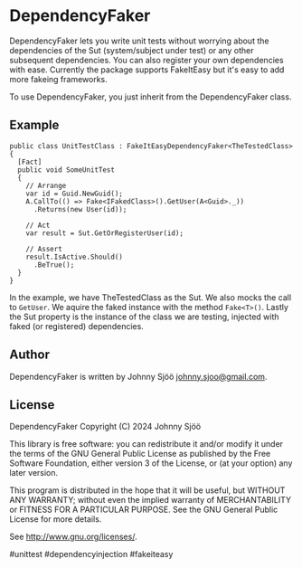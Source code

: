 # DependencyFaker
DependencyFaker lets you write unit tests without worrying about the dependencies of the Sut (system/subject under test) or any other subsequent dependencies. You can also register your own dependencies with ease.
Currently the package supports FakeItEasy but it's easy to add more fakeing frameworks.

To use DependencyFaker, you just inherit from the DependencyFaker<TSut> class.
## Example
```
public class UnitTestClass : FakeItEasyDependencyFaker<TheTestedClass>
{
  [Fact]
  public void SomeUnitTest
  {
    // Arrange
    var id = Guid.NewGuid();
    A.CallTo(() => Fake<IFakedClass>().GetUser(A<Guid>._))
      .Returns(new User(id));

    // Act
    var result = Sut.GetOrRegisterUser(id);

    // Assert
    result.IsActive.Should()
      .BeTrue();
  }
}
```
In the example, we have TheTestedClass as the Sut. We also mocks the call to `GetUser`. We aquire the faked instance with the method `Fake<T>()`. Lastly the Sut property is the instance of the class we are testing, injected with faked (or registered) dependencies.

## Author
DependencyFaker is written by Johnny Sjöö johnny.sjoo@gmail.com.

## License
DependencyFaker Copyright (C) 2024 Johnny Sjöö

This library is free software: you can redistribute it and/or modify it under the terms of the GNU General Public License as published by the Free Software Foundation, either version 3 of the License, or (at your option) any later version.

This program is distributed in the hope that it will be useful, but WITHOUT ANY WARRANTY; without even the implied warranty of MERCHANTABILITY or FITNESS FOR A PARTICULAR PURPOSE. See the GNU General Public License for more details.

See http://www.gnu.org/licenses/.

#unittest #dependencyinjection #fakeiteasy 
